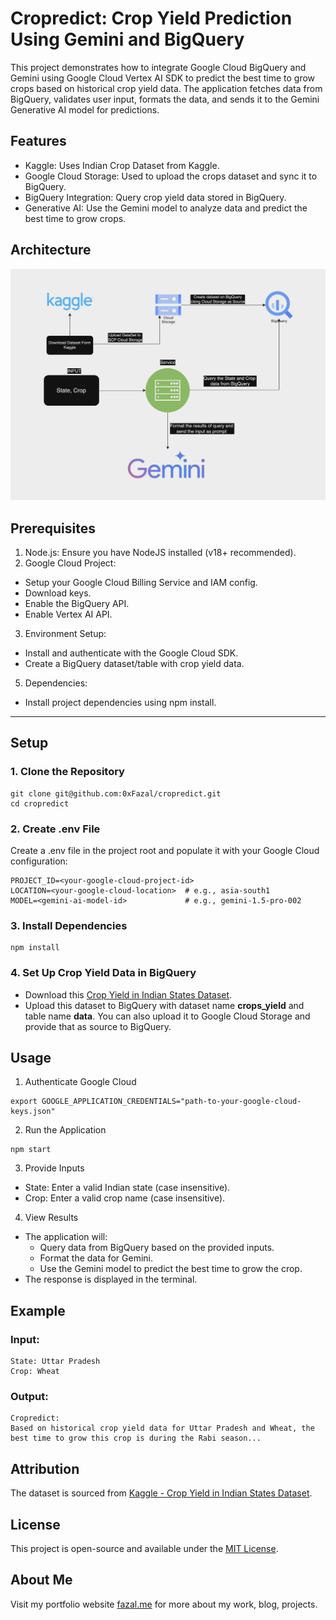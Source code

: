 # Cropredict: Crop Yield Prediction Using Gemini and BigQuery

This project demonstrates how to integrate Google Cloud BigQuery and Gemini using Google Cloud Vertex AI SDK to predict the best time to grow crops based on historical crop yield data. The application fetches data from BigQuery, validates user input, formats the data, and sends it to the Gemini Generative AI model for predictions.

## Features

- Kaggle: Uses Indian Crop Dataset from Kaggle.
- Google Cloud Storage: Used to upload the crops dataset and sync it to BigQuery.
- BigQuery Integration: Query crop yield data stored in BigQuery.
- Generative AI: Use the Gemini model to analyze data and predict the best time to grow crops.

## Architecture
![architecture](./architecture.png)

## Prerequisites
1. Node.js: Ensure you have NodeJS installed (v18+ recommended).
2. Google Cloud Project:
- Setup your Google Cloud Billing Service and IAM config.
- Download keys.
- Enable the BigQuery API.
- Enable Vertex AI API.
3. Environment Setup:
- Install and authenticate with the Google Cloud SDK.
- Create a BigQuery dataset/table with crop yield data.
5. Dependencies:
- Install project dependencies using npm install.

---

## Setup

### 1. Clone the Repository

```shell
git clone git@github.com:0xFazal/cropredict.git
cd cropredict
```

### 2. Create .env File
Create a .env file in the project root and populate it with your Google Cloud configuration:
```shell
PROJECT_ID=<your-google-cloud-project-id>
LOCATION=<your-google-cloud-location>  # e.g., asia-south1
MODEL=<gemini-ai-model-id>             # e.g., gemini-1.5-pro-002
```

### 3. Install Dependencies
```shell
npm install
```

### 4. Set Up Crop Yield Data in BigQuery
- Download this [Crop Yield in Indian States Dataset](https://www.kaggle.com/datasets/akshatgupta7/crop-yield-in-indian-states-dataset/data).
- Upload this dataset to BigQuery with dataset name __crops_yield__ and table name __data__. You can also upload it to Google Cloud Storage and provide that as source to BigQuery.

## Usage
1. Authenticate Google Cloud
```shell
export GOOGLE_APPLICATION_CREDENTIALS="path-to-your-google-cloud-keys.json"
```
2. Run the Application
```shell
npm start
```
3. Provide Inputs
- State: Enter a valid Indian state (case insensitive).
- Crop: Enter a valid crop name (case insensitive).
4. View Results
- The application will:
    - Query data from BigQuery based on the provided inputs.
    - Format the data for Gemini.
    - Use the Gemini model to predict the best time to grow the crop.
- The response is displayed in the terminal.

## Example 

### Input:
```shell
State: Uttar Pradesh
Crop: Wheat
```

### Output:
```shell
Cropredict:
Based on historical crop yield data for Uttar Pradesh and Wheat, the best time to grow this crop is during the Rabi season...
```

## Attribution
The dataset is sourced from [Kaggle - Crop Yield in Indian States Dataset](https://www.kaggle.com/datasets/akshatgupta7/crop-yield-in-indian-states-dataset/data).

## License

This project is open-source and available under the [MIT License](https://opensource.org/licenses/MIT).

## About Me

Visit my portfolio website [fazal.me](https://fazal.me) for more about my work, blog, projects.
